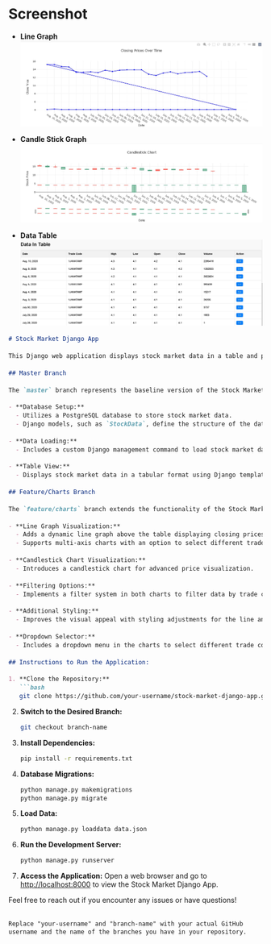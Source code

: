 # Screenshot
- **Line Graph** 
![Line Graph](./image/1.JPG)

- **Candle Stick Graph** 
![Candle Stick Graph](./image/2.JPG)

- **Data Table** 
![Data Table](./image/3.JPG)

```markdown
# Stock Market Django App

This Django web application displays stock market data in a table and provides interactive visualizations using Plotly. The project has two branches: `master` and `feature/charts`.

## Master Branch

The `master` branch represents the baseline version of the Stock Market Django App. The main features and functionalities include:

- **Database Setup:**
  - Utilizes a PostgreSQL database to store stock market data.
  - Django models, such as `StockData`, define the structure of the data.

- **Data Loading:**
  - Includes a custom Django management command to load stock market data from a JSON fixture (`data.json`) into the PostgreSQL database.

- **Table View:**
  - Displays stock market data in a tabular format using Django templates.

## Feature/Charts Branch

The `feature/charts` branch extends the functionality of the Stock Market Django App by incorporating interactive visualizations using Plotly. Key additions include:

- **Line Graph Visualization:**
  - Adds a dynamic line graph above the table displaying closing prices over time.
  - Supports multi-axis charts with an option to select different trade codes.

- **Candlestick Chart Visualization:**
  - Introduces a candlestick chart for advanced price visualization.

- **Filtering Options:**
  - Implements a filter system in both charts to filter data by trade code.

- **Additional Styling:**
  - Improves the visual appeal with styling adjustments for the line and candlestick charts.

- **Dropdown Selector:**
  - Includes a dropdown menu in the charts to select different trade codes.

## Instructions to Run the Application:

1. **Clone the Repository:**
   ```bash
   git clone https://github.com/your-username/stock-market-django-app.git
   ```

2. **Switch to the Desired Branch:**
   ```bash
   git checkout branch-name
   ```

3. **Install Dependencies:**
   ```bash
   pip install -r requirements.txt
   ```

4. **Database Migrations:**
   ```bash
   python manage.py makemigrations
   python manage.py migrate
   ```

5. **Load Data:**
   ```bash
   python manage.py loaddata data.json
   ```

6. **Run the Development Server:**
   ```bash
   python manage.py runserver
   ```

7. **Access the Application:**
   Open a web browser and go to [http://localhost:8000](http://localhost:8000) to view the Stock Market Django App.

Feel free to reach out if you encounter any issues or have questions!
```

Replace "your-username" and "branch-name" with your actual GitHub username and the name of the branches you have in your repository.

